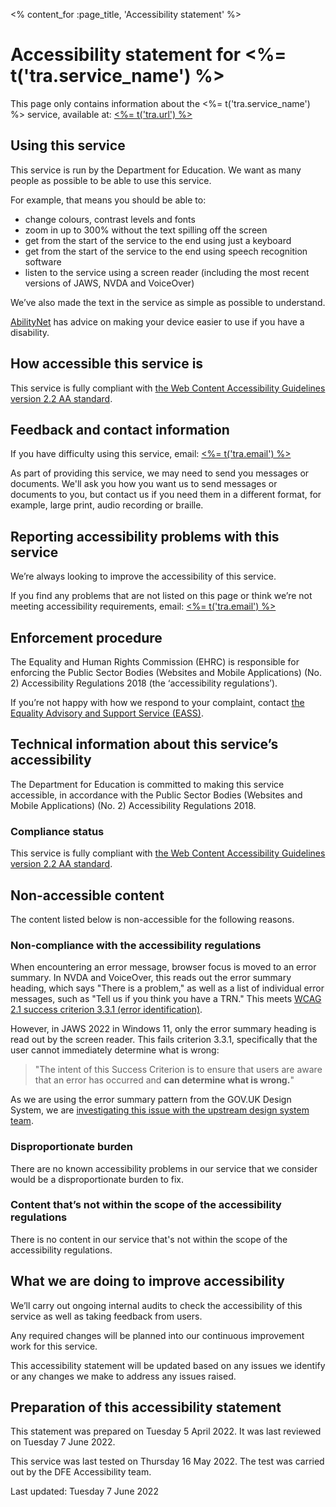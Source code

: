 <% content_for :page_title, 'Accessibility statement' %>

# Accessibility statement for <%= t('tra.service_name') %>

This page only contains information about the <%= t('tra.service_name') %>
service, available at: <a href="<%= t('tra.url') %>" class="govuk-link
govuk-link--no-visited-state"> <%= t('tra.url') %> </a>

## Using this service

This service is run by the Department for Education. We want as many people as
possible to be able to use this service.

For example, that means you should be able to:

- change colours, contrast levels and fonts
- zoom in up to 300% without the text spilling off the screen
- get from the start of the service to the end using just a keyboard
- get from the start of the service to the end using speech recognition
  software
- listen to the service using a screen reader (including the most recent
  versions of JAWS, NVDA and VoiceOver)

We’ve also made the text in the service as simple as possible to understand.

[AbilityNet](https://mcmw.abilitynet.org.uk/) has advice on making your device
easier to use if you have a disability.

## How accessible this service is

This service is fully compliant with [the Web Content Accessibility Guidelines
version 2.2 AA standard](https://www.w3.org/TR/WCAG22/).

## Feedback and contact information

If you have difficulty using this service, email: <a href="mailto:<%=
t('tra.email') %>" class="govuk-link govuk-link--no-visited-state"><%=
t('tra.email') %></a>

As part of providing this service, we may need to send you messages or
documents. We'll ask you how you want us to send messages or documents to you,
but contact us if you need them in a different format, for example, large print,
audio recording or braille.

## Reporting accessibility problems with this service

We’re always looking to improve the accessibility of this service.

If you find any problems that are not listed on this page or think we’re not
meeting accessibility requirements, email: <a href="mailto:<%= t('tra.email')
%>" class="govuk-link govuk-link--no-visited-state"><%= t('tra.email') %></a>

## Enforcement procedure

The Equality and Human Rights Commission (EHRC) is responsible for enforcing
the Public Sector Bodies (Websites and Mobile Applications) (No. 2)
Accessibility Regulations 2018 (the ‘accessibility regulations’).

If you’re not happy with how we respond to your complaint, contact [the
Equality Advisory and Support Service
(EASS)](https://www.equalityadvisoryservice.com/).

## Technical information about this service’s accessibility

The Department for Education is committed to making this service accessible, in
accordance with the Public Sector Bodies (Websites and Mobile Applications)
(No. 2) Accessibility Regulations 2018.

### Compliance status

This service is fully compliant with [the Web Content Accessibility Guidelines
version 2.2 AA standard](https://www.w3.org/TR/WCAG22/).

## Non-accessible content

The content listed below is non-accessible for the following reasons.

### Non-compliance with the accessibility regulations

When encountering an error message, browser focus is moved to an error summary.
In NVDA and VoiceOver, this reads out the error summary heading, which says
"There is a problem," as well as a list of individual error messages, such as
"Tell us if you think you have a TRN." This meets [WCAG 2.1 success criterion
3.3.1 (error
identification)](https://www.w3.org/WAI/WCAG21/Understanding/error-identification.html).

However, in JAWS 2022 in Windows 11, only the error summary heading is read out
by the screen reader. This fails criterion 3.3.1, specifically that the user
cannot immediately determine what is wrong:

> "The intent of this Success Criterion is to ensure that users are aware that
> an error has occurred and **can determine what is wrong.**"

As we are using the error summary pattern from the GOV.UK Design System, we are
[investigating this issue with the upstream design system
team](https://github.com/alphagov/govuk-frontend/issues/2657).

### Disproportionate burden

There are no known accessibility problems in our service that we consider would
be a disproportionate burden to fix.

### Content that’s not within the scope of the accessibility regulations

There is no content in our service that's not within the scope of the
accessibility regulations.

## What we are doing to improve accessibility

We’ll carry out ongoing internal audits to check the accessibility of this
service as well as taking feedback from users.

Any required changes will be planned into our continuous improvement work for
this service.

This accessibility statement will be updated based on any issues we identify or
any changes we make to address any issues raised.

## Preparation of this accessibility statement

This statement was prepared on Tuesday 5 April 2022. It was last reviewed on
Tuesday 7 June 2022.

This service was last tested on Thursday 16 May 2022. The test was carried
out by the DFE Accessibility team.

Last updated: Tuesday 7 June 2022
